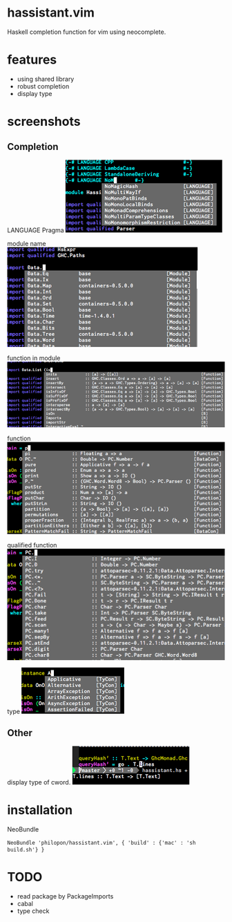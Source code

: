 hassistant.vim
==============

Haskell completion function for vim using neocomplete.

features
==============
* using shared library
* robust completion
* display type

screenshots
==============

Completion
-------------

LANGUAGE Pragma
![LANGUAGE pragma](img/LANGUAGE.png)

module name
![module name](img/module.png)

function in module
![functions in module completion](img/functions_in_module.png)

function
![function](img/function.png)

qualified function
![qualified function](img/qualified_function.png)

type
![type completion](img/type.png)

Other
-------------
display type of cword.
![display type of cword](img/cursor_type.png)


installation
==============

NeoBundle
```.vim
NeoBundle 'philopon/hassistant.vim', { 'build' : {'mac' : 'sh build.sh'} }
```

TODO
==============
* read package by PackageImports
* cabal
* type check

